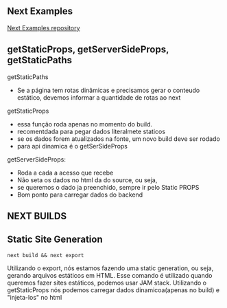 

## Next Examples
[Next Examples repository](https://github.com/vercel/next.js/tree/canary/examples)


## getStaticProps, getServerSideProps, getStaticPaths

getStaticPaths
- Se a página tem rotas dinâmicas e precisamos gerar o conteudo estático, devemos informar a quantidade de rotas ao next


getStaticProps
- essa função roda apenas no momento do build. 
- recomentdada para pegar dados literalmete staticos
- se os dados forem atualizados na fonte, um novo build deve ser rodado
- para api dinamica é o getSerSideProps


getServerSideProps:
- Roda a cada a acesso que recebe
- Não seta os dados no html da do source, ou seja,
- se queremos o dado ja preenchido, sempre ir pelo Static PROPS
- Bom ponto para carregar dados do backend


## NEXT BUILDS

## Static Site Generation
```next build && next export```

Utilizando o export, nós estamos fazendo uma static generation, ou seja, gerando arquivos estáticos em HTML. Esse comando é utilizado quando queremos fazer sites estáticos, podemos usar JAM stack.
Utilizando o getStaticProps  nós podemos carregar dados dinamicoa(apenas no build) e "injeta-los" no html

